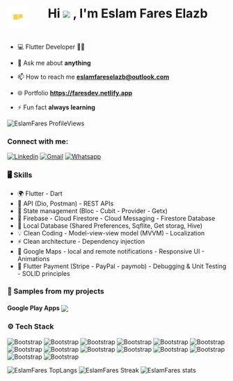 <!--<h1 align="center">Hi 👋, I'm Eslam Fares Elazb </h1> -->
<h1 align="center"> 
   <a align="left" href="https://faresdev.netlify.app">
     <img align="left" height="50" width="50" src="https://github.com/EslamFares/My-Gallery/blob/master/EF%20icon/splash.png">
   </a> 
  Hi <img src="https://raw.githubusercontent.com/aemmadi/aemmadi/master/wave.gif" width="30"> , I'm Eslam Fares Elazb 
</h1>

</br>

- 💻 Flutter Developer  👨‍💻

- 💬 Ask me about **anything**

- 📫 How to reach me **eslamfareselazb@outlook.com**
 
- 🌐 Portfolio **https://faresdev.netlify.app**

- ⚡ Fun fact **always learning**

<p align="left">
 <img src="https://komarev.com/ghpvc/?username=EslamFares&label=Profile%20views&color=0e75b6&style=flat&base=450" alt="EslamFares ProfileViews" /> 
<!-- <img src="https://img.shields.io/github/followers/EslamFares?label=Follow&style=social" alt="EslamFares followers" />  -->
</p>

<h3 align="left">Connect with me:</h3>

[![Linkedin](https://img.shields.io/badge/-LinkedIn-blue?style=flat&logo=Linkedin&logoColor=white)](https://www.linkedin.com/in/eslamfares/)
[![Gmail](https://img.shields.io/badge/-Gmail-c14438?style=flat&logo=Gmail&logoColor=white)](eslamfareselazb@gmail.com )
[![Whatsapp](https://img.shields.io/badge/WhatsApp-25D366?style=flat&logo=whatsapp&logoColor=white)](https://wa.me/01063735601)
<!--[![Website Badge](https://img.shields.io/badge/Facebook-1877F2?style=flat&logo=facebook&logoColor=white)](https://www.facebook.com/EslamFaresElazb)
-->

### 🖥 Skills

- 🌍 Flutter - Dart
- 🚀 API (Dio, Postman) - REST APIs 
- 🔐 State management (Bloc - Cubit - Provider - Getx)
- 🧠 Firebase - Cloud Firestore - Cloud Messaging - Firestore Database
- 💫 Local Database (Shared Preferences, Sqflite, Get storag, Hive)
- 💡 Clean Coding - Model-view-view model (MVVM) - Localization
- ⚡ Clean architecture - Dependency injection
- 🍯 Google Maps - local and remote notifications - Responsive UI - Animations
- 💎 Flutter Payment (Stripe - PayPal - paymob) - Debugging & Unit Testing - SOLID principles

### 📱 Samples from my projects
<!--
<p><h4>Book Hub<a href="https://play.google.com/store/apps/details?id=com.eslamfares.book_hub&hl=en&gl=US">
<!-- <img align="center" height="20" src="https://img.shields.io/badge/Google_Play-414141?style=flat&logo=google-play&logoColor=4bf478">
</a>
</h4>
<h6 style="color: gray; font-size: 10;">(Read and preview books by summarizing them and knowing their prices.There are many books in different fields. You can read books even when you are not connected to the Internet by downloading them previously.)</p>
</h6> 
 
<p><h4>DHB دهب <a href="https://play.google.com/store/apps/details?id=com.eslamfares.gold_dollar_souq">
<img align="center" height="20" src="https://img.shields.io/badge/Google_Play-414141?style=flat&logo=google-play&logoColor=4bf478">
</a>
</h4>
<h6 style="color: gray; font-size: 10;">(An application to display the price of currencies against the pound and gold prices directly, economic news, Bullion
 prices in gold companies and A wallet for the user's savings and displaying their price changes)</p>
</h6>

<p><h4>Tasbih  استغفر 
<a href="https://play.google.com/store/apps/details?id=com.eslamfares.tasbih">
<img align="center" height="20" src="https://img.shields.io/badge/Google_Play-414141?style=flat&logo=google-play&logoColor=4bf478">
</a>
</h4>
<h6 style="color: gray; font-size: 10;">(More than 10K downloads and rating 4.9, an application for seeking forgiveness with some other advantages)
<h6>
</p>

<p><h4>XO (Tic Tac Toe) Game
<a href="https://play.google.com/store/apps/details?id=com.eslamfares.xogame&pcampaignid=web_share">
<img align="center" height="20" src="https://img.shields.io/badge/Google_Play-414141?style=flat&logo=google-play&logoColor=4bf478">
</a>
</h4>
<h6 style="color: gray; font-size: 10;"> (XO game with levels that can be played with friends or with the computer)
</h6>
</p>
-->
<p><h4>Google Play Apps
<a href="https://play.google.com/store/apps/developer?id=eslamfares&hl=ar&gl=US">
<img align="center" height="20" src="https://img.shields.io/badge/Google_Play-414141?style=flat&logo=google-play&logoColor=4bf478">
</a>
</h4>
</p>
<!-- ====================================================================== -->
<!-- <h3>🗃️ Samples from GitHub Projects </h3>
 <h5>Book Hub
<a href="https://github.com/EslamFares/Book-Hub-Readme">
<img align="center" height="20" src="https://img.shields.io/badge/GitHub-100000?style=flat&logo=github&logoColor=white">
</a>
</h5>
<h5>Restaurant Delivery
<a href="https://github.com/EslamFares/Readme/blob/master/Wasly_MyOrder.md">
<img align="center" height="20" src="https://img.shields.io/badge/GitHub-100000?style=flat&logo=github&logoColor=white">
</a>
</h5>
<h5>DHB App 
<a href="https://github.com/EslamFares/Readme/blob/master/DHB.md">
<img align="center" height="20" src="https://img.shields.io/badge/GitHub-100000?style=flat&logo=github&logoColor=white">
</a>
</h5>
<h5> Market - Flutter Payment Getway App 
<a href="https://github.com/EslamFares/Readme/blob/master/Payment_Getway.md">
<img align="center" height="20" src="https://img.shields.io/badge/GitHub-100000?style=flat&logo=github&logoColor=white">
</a>
</h5>
<h5>Scientific Articles Summary
<a href="https://github.com/EslamFares/Readme/blob/master/Graduation_Projects_Guide.md">
<img align="center" height="20" src="https://img.shields.io/badge/GitHub-100000?style=flat&logo=github&logoColor=white">
</a>
</h5>
-->

### ⚙️ Tech Stack
<p>

![Bootstrap](https://img.shields.io/badge/-Android%20studio%20-05122A?style=flat-square&logo=Android-studio&color=353535) 
![Bootstrap](https://img.shields.io/badge/Xcode-007ACC?style=flat-square&logo=Xcode&color=353535) 
![Bootstrap](https://img.shields.io/badge/-VS%20Code%20-05122A?style=flat-square&logo=visual%20studio%20code&color=353535) 
![Bootstrap](https://img.shields.io/badge/-Flutter-05122A?style=flat-square&logo=Flutter&color=353535) 
![Bootstrap](https://img.shields.io/badge/-Android-05122A?style=flat-square&logo=Android&color=353535) 
![Bootstrap](https://img.shields.io/badge/-IOS-05122A?style=flat-square&logo=ios&color=353535) 
![Bootstrap](https://img.shields.io/badge/-Dart-05122A?style=flat-square&logo=Dart&color=353535) 
![Bootstrap](https://img.shields.io/badge/-Firebase%20-05122A?style=flat-square&logo=Firebase&color=353535)
![Bootstrap](https://img.shields.io/badge/-Html%20-05122A?style=flat-square&logo=html5&color=353535)
![Bootstrap](https://img.shields.io/badge/-CSS%20-05122A?style=flat-square&logo=css3&color=353535)
![Bootstrap](https://img.shields.io/badge/-C%23%20-05122A?style=flat-square&logo=csharp&color=353535)
![Bootstrap](https://img.shields.io/badge/-Figma%20-05122A?style=flat-square&logo=figma&color=353535)
![Bootstrap](https://img.shields.io/badge/-Adobe%20XD%20-05122A?style=flat-square&logo=Adobe%20XD&color=353535)
![Bootstrap](https://img.shields.io/badge/-sqlite%20-05122A?style=flat-square&logo=sqlite&color=353535)
</p>
<div>
  <img width="33%" align="top" src="https://github-readme-stats.vercel.app/api/top-langs?username=EslamFares&show_icons=true&locale=en&layout=compact" alt="EslamFares TopLangs" />
  <img width="33%"  align="top" src="https://github-readme-streak-stats.herokuapp.com/?user=EslamFares" alt="EslamFares Streak" />
  <img width="33%"  align="top" src="https://github-readme-stats.vercel.app/api?username=EslamFares&show_icons=true&locale=en&layout=compact" alt="EslamFares stats" />
</div>



  
